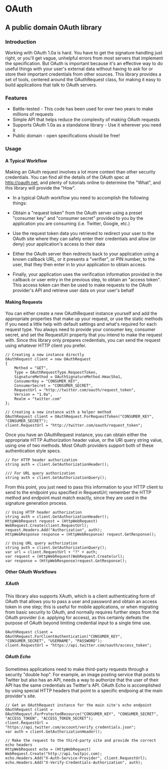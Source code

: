 # OAuth
## A public domain OAuth library

### Introduction
Working with OAuth 1.0a is hard. You have to get the signature handling just right, or you'll get
vague, unhelpful errors from most servers that implement the specification. But OAuth is important
because it's an effective way to do useful things with your user's external data without having 
to ask for or store their important credentials from other sources. This library provides a set of
tools, centered around the OAuthRequest class, for making it easy to build applications that talk
to OAuth servers.

### Features

* Battle-tested - This code has been used for over two years to make millions of requests
* Simple API that helps reduce the complexity of making OAuth requests
* Supports OAuth 1.0a as a standalone library - Use it wherever you need it
* Public domain - open specifications should be free!

### Usage

#### A Typical Workflow

Making an OAuth request involves a lot more context than other security credentials. You can find
all the details of the OAuth spec at http://oauth.net, and plenty of tutorials online to determine
the "What", and this library will provide the "How".

* In a typical 
OAuth workflow you need to accomplish the following things:

* Obtain a "request token" from the OAuth server using a preset "consumer key" and "consumer secret"
provided to you by the application you are consuming (i.e. Twitter, Google, etc.)

* Use the request token data you retrieved to redirect your user to the OAuth site where they can
safely enter their credentials and allow (or deny) your application's access to their data

* Either the OAuth server then redirects back to your application using a known callback URL, or
it presents a "verifier", or PIN number, to the user, that they then enter in to your application
to obtain access.

* Finally, your application uses the verification information provided in the callback or user
entry in the previous step, to obtain an "access token". This access token can then be used to 
make requests to the OAuth provider's API and retrieve user data on your user's behalf

#### Making Requests

You can either create a new OAuthRequest instance yourself and add the appropriate properties
that make up your request, or use the static methods if you need a little help with default
settings and what's required for each request type. You always need to provide your consumer key,
consumer secret, and set the RequestUrl property that you intend to make the request with. Since
this library only prepares credentials, you can send the request using whatever HTTP client you
prefer.

	// Creating a new instance directly
	OAuthRequest client = new OAuthRequest
	{
		Method = "GET",
		Type = OAuthRequestType.RequestToken,
		SignatureMethod = OAuthSignatureMethod.HmacSha1,
		ConsumerKey = "CONSUMER_KEY",
		ConsumerSecret = "CONSUMER_SECRET",
		RequestUrl = "http://twitter.com/oauth/request_token",
		Version = "1.0a",
		Realm = "twitter.com"
	};

	// Creating a new instance with a helper method
	OAuthRequest client = OAuthRequest.ForRequestToken("CONSUMER_KEY", "CONSUMER_SECRET");
	client.RequestUrl = "http://twitter.com/oauth/request_token";

Once you have an OAuthRequest instance, you can obtain either the appropriate HTTP Authorization
header value, or the URI query string value, using one of two methods. Most OAuth providers
support both of these authentication style specs.

	// For HTTP header authorization
	string auth = client.GetAuthorizationHeader();

	/// For URL query authorization
	string auth = client.GetAuthorizationQuery();

From this point, you just need to pass this information to your HTTP client to send
to the endpoint you specified in RequestUrl; remember the HTTP method and endpoint must 
match exactly, since they are used in the signature generation process.

	// Using HTTP header authorization
	string auth = client.GetAuthorizationHeader();
	HttpWebRequest request = (HttpWebRequest) WebRequest.Create(client.RequestUrl);           
    request.Headers.Add("Authorization", auth);
    HttpWebResponse response = (HttpWebResponse) request.GetResponse();

	// Using URL query authorization
	string auth = client.GetAuthorizationQuery();
	var url = client.RequestUrl + "?" + auth;
	var request = (HttpWebRequest)WebRequest.Create(url);
	var response = (HttpWebResponse)request.GetResponse();

#### Other OAuth Workflows

##### XAuth

This library also supports XAuth, which is a client authenticating form of OAuth that allows you
to pass a user and password and obtain an access token in one step; this is useful for mobile
applications, or when migrating from basic security to OAuth, and normally requires further
steps from the OAuth provider (i.e. applying for access), as this certainly defeats the purpose
of OAuth beyond limiting credential input to a single time use.

	OAuthRequest client = OAuthRequest.ForClientAuthentication("CONSUMER_KEY", "CONSUMER_SECRET", "USERNAME", "PASSWORD");
	client.RequestUrl = "https://api.twitter.com/oauth/access_token";

##### OAuth Echo

Sometimes applications need to make third-party requests through a security "double hop". For
example, an image posting service that posts to Twitter but also has an API, needs a way to
authorize that the user of their API has the same credentials as Twitter's API. OAuth Echo is
accomplished by using special HTTP headers that point to a specific endpoing at the main provider's 
site.

	// Get an OAuthRequest instance for the main site's echo endpoint
	OAuthRequest client = OAuthRequest.ForProtectedResource("CONSUMER_KEY", "CONSUMER_SECRET", "ACCESS_TOKEN", "ACCESS_TOKEN_SECRET");
	client.RequestUrl = "https://api.twitter.com/account/verify_credentials.json";
	var auth = client.GetAuthorizationHeader();

	// Make the request to the third-party site and provide the correct echo headers
	HttpWebRequest echo = (HttpWebRequest) WebRequest.Create("http://api.twitpic.com); 
	echo.Headers.Add("X-Auth-Service-Provider", client.RequestUrl);
    echo.Headers.Add("X-Verify-Credentials-Authorization", auth);